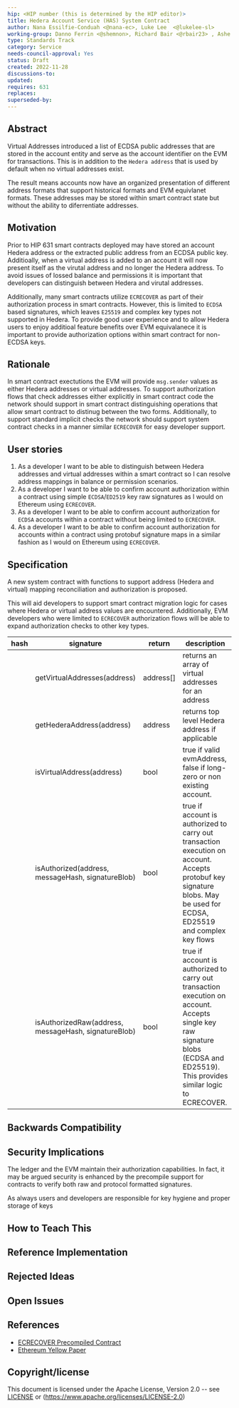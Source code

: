 ```yaml
---
hip: <HIP number (this is determined by the HIP editor)>
title: Hedera Account Service (HAS) System Contract
author: Nana Essilfie-Conduah <@nana-ec>, Luke Lee  <@lukelee-sl>
working-group: Danno Ferrin <@shemnon>, Richard Bair <@rbair23> , Ashe Oro <@ashe-oro>, Atul Mahamuni <@atul-hedera>
type: Standards Track
category: Service
needs-council-approval: Yes
status: Draft
created: 2022-11-28
discussions-to: 
updated: 
requires: 631
replaces: 
superseded-by: 
---
```


## Abstract

Virtual Addresses introduced a list of ECDSA public addresses that are stored in the account entity and serve as the account identifier on the EVM for transactions. This is in addition to the `Hedera address` that is used by default when no virtual addresses exist.

The result means accounts now have an organized presentation of different address formats that support historical formats and EVM equivlanet formats.
These addresses may be stored within smart contract state but without the ability to diferrentiate addresses.

## Motivation

Prior to HIP 631 smart contracts deployed may have stored an account Hedera address or the extracted public address from an ECDSA public key.
Additioally, when a virtual address is added to an account it will now present itself as the virutal address and no longer the Hedera address.
To avoid issues of lossed balance and permissions it is important that developers can distinguish between Hedera and virutal addresses.

Additionally, many smart contracts utilize `ECRECOVER` as part of their authorization process in smart contracts.
However, this is limited to `ECDSA` based signatures, which leaves `E25519` and complex key types not supported in Hedera.
To provide good user experience and to allow Hedera users to enjoy additioal feature benefits over EVM equivalanece it is important to provide authorization options within smart contract for non-ECDSA keys.

## Rationale

In smart contract exectutions the EVM will provide `msg.sender` values as either Hedera addresses or virtual addresses. 
To support authorization flows that check addresses either explicitly in smart contract code the network should support in smart contract distinguishing operations that allow smart contract to distinug between the two forms.
Additionally, to support standard implicit checks the network should support system contract checks in a manner similar `ECRECOVER` for easy developer support. 

## User stories

1. As a developer I want to be able to distinguish between Hedera addresses and virtual addresses within a smart contract so I can resolve address mappings in balance or permission scenarios.
2. As a developer I want to be able to confirm account authorization within a contract using simple `ECDSA`/`ED2519` key raw signatures as I would on Ethereum using `ECRECOVER`.
3. As a developer I want to be able to confirm account authorization for `ECDSA` accounts within a contract without being limited to `ECRECOVER`.
4. As a developer I want to be able to confirm account authorization for accounts within a contract using protobuf signature maps in a similar fashion as I would on Ethereum using `ECRECOVER`.
  
## Specification

A new system contract with functions to support address (Hedera and virtual) mapping reconciliation and authorization is proposed.

This will aid developers to support smart contract migration logic for cases where Hedera or virtual address values are encountered. Additionally, EVM developers who were limited to `ECRECOVER`  authorization flows will be able to expand authorization checks to other key types. 

| hash | signature | return | description |
| --- | --- | --- | --- |
|  | getVirtualAddresses(address) | address[] | returns an array of virtual addresses for an address  |
|  | getHederaAddress(address) | address | returns top level Hedera address if applicable |
|  | isVirtualAddress(address) | bool | true if valid evmAddress, false if long-zero or non existing account. |
|  | isAuthorized(address, messageHash, signatureBlob) | bool | true if account is authorized to carry out transaction execution on account. Accepts protobuf key signature blobs. May be used for ECDSA, ED25519 and complex key flows |
|  | isAuthorizedRaw(address, messageHash, signatureBlob) | bool | true if account is authorized to carry out transaction execution on account. Accepts single key raw signature blobs (ECDSA and ED25519). This provides similar logic to ECRECOVER. |

## Backwards Compatibility



## Security Implications

The ledger and the EVM maintain their authorization capabilities. In fact, it may be argued security is enhanced by the precompile support for contracts to verify both raw and protocol formatted signatures.

As always users and developers are responsible for key hygiene and proper storage of keys

## How to Teach This



## Reference Implementation



## Rejected Ideas



## Open Issues


## References

- [ECRECOVER Precompiled Contract](https://ethereum.github.io/execution-specs/autoapi/ethereum/frontier/vm/precompiled_contracts/ecrecover/index.html)
- [Ethereum Yellow Paper](https://ethereum.github.io/yellowpaper/paper.pdf)

## Copyright/license

This document is licensed under the Apache License, Version 2.0 -- see [LICENSE](../LICENSE) or (https://www.apache.org/licenses/LICENSE-2.0)
